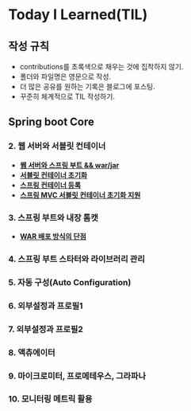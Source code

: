 # Today I Learned(TIL)

## 작성 규칙
- contributions를 초록색으로 채우는 것에 집착하지 않기.
- 폴더와 파일명은 영문으로 작성.
- 더 많은 공유를 원하는 기록은 블로그에 포스팅.
- 꾸준히 체계적으로 TIL 작성하기. 

## Spring boot Core

### 2. 웹 서버와 서블릿 컨테이너
- [**웹 서버와 스프링 부트 && war/jar**](https://github.com/YeongJae0114/TIL/blob/main/Spring-boot-core/boot-core_2-1.md)
- [**서블릿 컨테이너 초기화**](https://github.com/YeongJae0114/TIL/blob/main/Spring-boot-core/boot-core_2-2.md)
- [**스프링 컨테이너 등록**](https://github.com/YeongJae0114/TIL/blob/main/Spring-boot-core/boot-core_2-3.md)
- [**스프링 MVC 서블릿 컨테이너 초기화 지원**](https://github.com/YeongJae0114/TIL/blob/main/Spring-boot-core/boot-core_2-4.md)


### 3. 스프링 부트와 내장 톰캣
- [**WAR 배포 방식의 단점**](https://github.com/YeongJae0114/TIL/blob/main/Spring-boot-core/boot-core_3-1.md)

### 4. 스프링 부트 스타터와 라이브러리 관리

### 5. 자동 구성(Auto Configuration)


### 6. 외부설정과 프로필1


### 7. 외부설정과 프로필2

### 8. 액츄에이터

### 9. 마이크로미터, 프로메테우스, 그라파나

### 10. 모니터링 메트릭 활용

